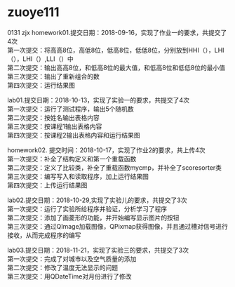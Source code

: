 # zuoye111
0131   zjx
homework01.提交日期：2018-09-16，实现了作业一的要求，共提交了4次  
第一次提交：将高高8位，高低8位，低高8位，低低8位，分别放到HHI（），LHI（），LHI（）,LLI（）中  
第二次提交：输出高高8位，和低高8位的最大值，和低高8位和低低8位的最小值  
第三次提交：输出了重新组合的数  
第四次提交：运行结果图    


lab01.提交日期：2018-10-13，实现了实验一的要求，共提交了4次    
第一次提交：运行了测试程序，输出5个随机数    
第二次提交：按姓名输出表格内容    
第三次提交：按课程1输出表格内容    
第四次提交：按课程2输出表格内容和运行结果图      


homework02. 提交时间：2018-10-17，实现了作业2的要求，共上传4次    
第一次提交：补全了结构定义和第一个重载函数    
第二次提交：定义了比较类，补全了重载函数mycmp，并补全了scoresorter类    
第三次提交：编写写入和读取程序，加上运行结果图    
第四次提交：上传运行结果图   


lab02.提交日期：2018-10-29,实现了实验儿的要求，共提交了3次  
第一次提交：运行了实验所给程序并验证，分析学习了程序  
第二次提交：添加了画菱形的功能，并开始编写显示图片的按钮  
第三次提交：通过QImage加载图像，QPixmap获得图像，并且通过槽对信号进行接收，从而完成程序的编写  


lab03.提交日期：2018-11-21，实现了实验三的要求，共提交了3次  
第一次提交：完成了对城市以及空气质量的添加  
第二次提交：修改了温度无法显示的问题  
第三次提交：用QDateTime对月份进行了修改  

